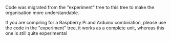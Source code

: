 Code was migrated from the "experiment" tree to this tree to make the organisation more understandable.

If you are compiling for a Raspberry Pi and Arduino combination, please use the code in the "experiment" tree, it works as a complete unit, whereas this one is still quite experimental
